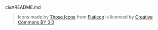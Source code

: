 <include>$cliar$README.md</include>

> Icons made by [Those Icons](https://www.flaticon.com/authors/those-icons) from [Flaticon](https://www.flaticon.com/) is licensed by [Creative Commons BY 3.0](http://creativecommons.org/licenses/by/3.0/)
